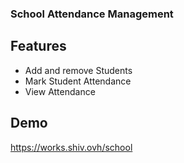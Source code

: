 ### School Attendance Management

## Features 
- Add and remove Students
- Mark Student Attendance
- View Attendance


## Demo
https://works.shiv.ovh/school
